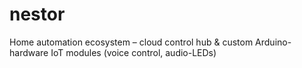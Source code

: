 # nestor
Home automation ecosystem – cloud control hub & custom Arduino-hardware IoT modules (voice control, audio-LEDs)
